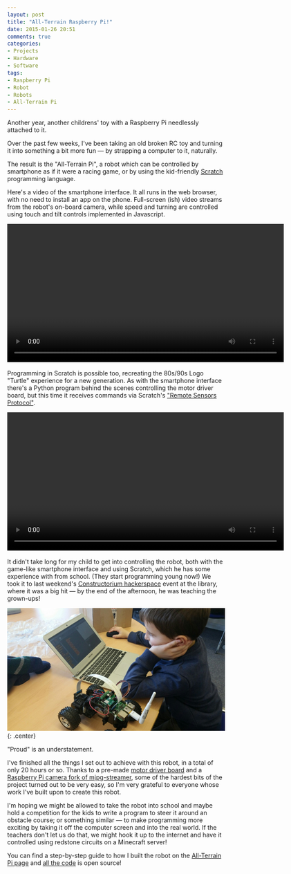 ```yaml
---
layout: post
title: "All-Terrain Raspberry Pi!"
date: 2015-01-26 20:51
comments: true
categories: 
- Projects
- Hardware
- Software
tags:
- Raspberry Pi
- Robot
- Robots
- All-Terrain Pi
---
```


Another year, another childrens' toy with a Raspberry Pi needlessly attached to it.

Over the past few weeks, I've been taking an old broken RC toy and turning it into something a bit more fun &mdash; by strapping a computer to it, naturally.

The result is the "All-Terrain Pi", a robot which can be controlled by smartphone as if it were a racing game, or by using the kid-friendly [Scratch](http://scratch.mit.edu/) programming language.

Here's a video of the smartphone interface. It all runs in the web browser, with no need to install an app on the phone. Full-screen (ish) video streams from the robot's on-board camera, while speed and turning are controlled using touch and tilt controls implemented in Javascript.

<center><video width="640" controls><source src="https://video.ianrenton.com/atp/firstoutdoor.mp4" type="video/mp4"></video></center>

Programming in Scratch is possible too, recreating the 80s/90s Logo "Turtle" experience for a new generation. As with the smartphone interface there's a Python program behind the scenes controlling the motor driver board, but this time it receives commands via Scratch's ["Remote Sensors Protocol"](http://wiki.scratch.mit.edu/wiki/Remote_Sensors_Protocol).

<center><video width="640" controls><source src="https://video.ianrenton.com/atp/scratch.mp4" type="video/mp4"></video></center>

It didn't take long for my child to get into controlling the robot, both with the game-like smartphone interface and using Scratch, which he has some experience with from school. (They start programming young now!)  We took it to last weekend's [Constructorium hackerspace](http://constructorium.org) event at the library, where it was a big hit &mdash; by the end of the afternoon, he was teaching the grown-ups!

![Programming the All-Terrain Pi in Scratch](/atp/53.jpg){: .center}

"Proud" is an understatement.

I've finished all the things I set out to achieve with this robot, in a total of only 20 hours or so. Thanks to a pre-made [motor driver board](https://www.piborg.org/picoborgrev) and a [Raspberry Pi camera fork of mjpg-streamer](https://github.com/jacksonliam/mjpg-streamer), some of the hardest bits of the project turned out to be very easy, so I'm very grateful to everyone whose work I've built upon to create this robot.

I'm hoping we might be allowed to take the robot into school and maybe hold a competition for the kids to write a program to steer it around an obstacle course; or something similar &mdash; to make programming more exciting by taking it off the computer screen and into the real world. If the teachers don't let us do that, we might hook it up to the internet and have it controlled using redstone circuits on a Minecraft server!

You can find a step-by-step guide to how I built the robot on the [All-Terrain Pi page](/hardware/atp) and [all the code](https://github.com/ianrenton/All-Terrain-Pi) is open source!
